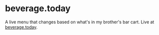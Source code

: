 # beverage.today
A live menu that changes based on what's in my brother's bar cart.
Live at <a href="https://beverage.today">beverage.today</a>.
